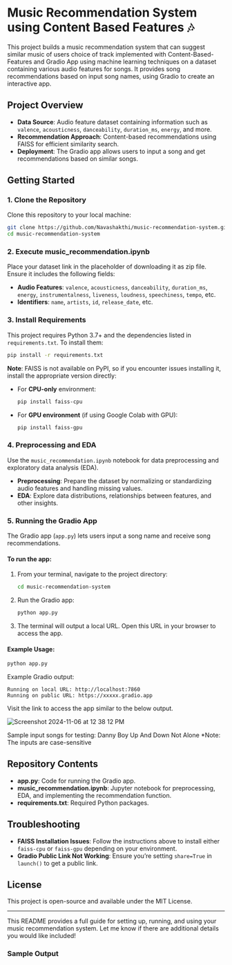 # Music Recommendation System using Content Based Features 🎶

This project builds a music recommendation system that can suggest similar music of users choice of track implemented with Content-Based-Features and Gradio App using machine learning techniques on a dataset containing various audio features for songs. It provides song recommendations based on input song names, using Gradio to create an interactive app.

## Project Overview

- **Data Source**: Audio feature dataset containing information such as `valence`, `acousticness`, `danceability`, `duration_ms`, `energy`, and more.
- **Recommendation Approach**: Content-based recommendations using FAISS for efficient similarity search.
- **Deployment**: The Gradio app allows users to input a song and get recommendations based on similar songs.

## Getting Started

### 1. Clone the Repository

Clone this repository to your local machine:

```bash
git clone https://github.com/Navashakthi/music-recommendation-system.git
cd music-recommendation-system
```

### 2. Execute music_recommendation.ipynb

Place your dataset link in the placeholder of downloading it as zip file. Ensure it includes the following fields:

- **Audio Features**: `valence`, `acousticness`, `danceability`, `duration_ms`, `energy`, `instrumentalness`, `liveness`, `loudness`, `speechiness`, `tempo`, etc.
- **Identifiers**: `name`, `artists`, `id`, `release_date`, etc.

### 3. Install Requirements

This project requires Python 3.7+ and the dependencies listed in `requirements.txt`. To install them:

```bash
pip install -r requirements.txt
```

**Note**: FAISS is not available on PyPI, so if you encounter issues installing it, install the appropriate version directly:

- For **CPU-only** environment:
  ```bash
  pip install faiss-cpu
  ```
- For **GPU environment** (if using Google Colab with GPU):
  ```bash
  pip install faiss-gpu
  ```

### 4. Preprocessing and EDA

Use the `music_recommendation.ipynb` notebook for data preprocessing and exploratory data analysis (EDA).

- **Preprocessing**: Prepare the dataset by normalizing or standardizing audio features and handling missing values.
- **EDA**: Explore data distributions, relationships between features, and other insights.

### 5. Running the Gradio App

The Gradio app (`app.py`) lets users input a song name and receive song recommendations.

#### To run the app:

1. From your terminal, navigate to the project directory:

    ```bash
    cd music-recommendation-system
    ```

2. Run the Gradio app:

    ```bash
    python app.py
    ```

3. The terminal will output a local URL. Open this URL in your browser to access the app.

#### Example Usage:

```bash
python app.py
```

Example Gradio output:

```plaintext
Running on local URL: http://localhost:7860
Running on public URL: https://xxxxx.gradio.app
```

Visit the link to access the app similar to the below output.

![Screenshot 2024-11-06 at 12 38 12 PM](https://github.com/user-attachments/assets/60dc80f9-9295-406d-9364-754f5cf80ac8)

Sample input songs for testing:
Danny Boy
Up And Down
Not Alone
*Note: The inputs are case-sensitive


## Repository Contents

- **app.py**: Code for running the Gradio app.
- **music_recommendation.ipynb**: Jupyter notebook for preprocessing, EDA, and implementing the recommendation function.
- **requirements.txt**: Required Python packages.

## Troubleshooting

- **FAISS Installation Issues**: Follow the instructions above to install either `faiss-cpu` or `faiss-gpu` depending on your environment.
- **Gradio Public Link Not Working**: Ensure you’re setting `share=True` in `launch()` to get a public link.

## License

This project is open-source and available under the MIT License.

---

This README provides a full guide for setting up, running, and using your music recommendation system. Let me know if there are additional details you would like included!

### Sample Output

